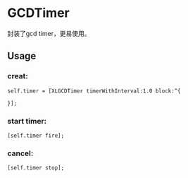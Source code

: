 # GCDTimer
 封装了gcd timer，更易使用。


## Usage


### creat:
```
self.timer = [XLGCDTimer timerWithInterval:1.0 block:^{
        
}];
```
### start timer:
```
[self.timer fire];
```

### cancel:
```
[self.timer stop];
```
